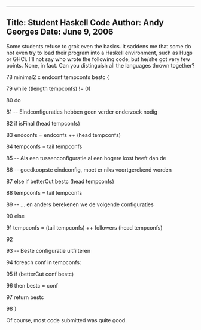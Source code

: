 -----
Title:  Student Haskell Code
Author: Andy Georges
Date: June 9, 2006
-----







Some students refuse to grok even the basics. It saddens me that some do
not even try to load their program into a Haskell environment, such as
Hugs or GHCi. I'll not say who wrote the following code, but he/she got
very few points. None, in fact. Can you distinguish all the languages
thrown together?


78 minimal2 c endconf tempconfs bestc {


79 while ((length tempconfs) != 0)


80 do


81 -- Eindconfiguraties hebben geen verder onderzoek nodig


82 if isFinal (head tempconfs)


83 endconfs = endconfs ++ (head tempconfs)


84 tempconfs = tail tempconfs


85 -- Als een tussenconfiguratie al een hogere kost heeft dan de


86 -- goedkoopste eindconfig, moet er niks voortgerekend worden


87 else if betterCut bestc (head tempconfs)


88 tempconfs = tail tempconfs


89 -- ... en anders berekenen we de volgende configuraties


90 else


91 tempconfs = (tail tempconfs) ++ followers (head tempconfs)


92


93 -- Beste configuratie uitfilteren


94 foreach conf in tempconfs:


95 if (betterCut conf bestc)


96 then bestc = conf


97 return bestc


98 }


Of course, most code submitted was quite good.




